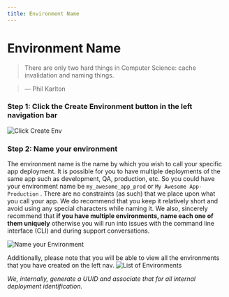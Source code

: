 ```yaml
---
title: Environment Name
---
```


# Environment Name

> There are only two hard things in Computer Science: cache invalidation and naming things.

> — Phil Karlton

### Step 1: Click the Create Environment button in the left navigation bar

![Click Create Env](http://cdn2.dropmark.com/45280/02297a4c311fb61e426d2931472c95b49c31ca81/db_create-left.png)

### Step 2: Name your environment

The environment name is the name by which you wish to call your specific app deployment. It is possible for you to have multiple deployments of the same app such as development, QA, production, etc. So you could have your environment name be `my_awesome_app_prod` or `My Awesome App-Production` . There are no constraints (as such) that we place upon what you call your app. We do recommend that you keep it relatively short and avoid using any special characters while naming it. We also, sincerely recommend that **if you have multiple environments, name each one of them uniquely** otherwise you will run into issues with the command line interface (CLI) and during support conversations.

![Name your Environment](http://cdn2.dropmark.com/45280/10d655add075c7bdcca816c5164478f7451f6862/db_name.png)

Additionally, please note that you will be able to view all the environments that you have created on the left nav.
![List of Environments](http://cdn2.dropmark.com/45280/c6af1b2464d591fc447ee1953bccbbbf0e716ea9/db_left-nav.png)

*We, internally, generate a UUID and associate that for all internal deployment identification.*
